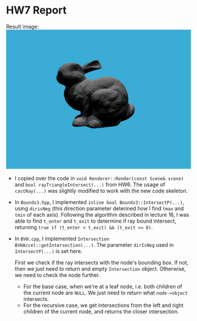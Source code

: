 # HW7 Report

Result image:\
![result](./out.png)

* I copied over the code in `void Renderer::Render(const Scene& scene)` and `bool rayTriangleIntersect(...)` from HW6. The usage of `castRay(...)` was slightly modified to work with the new code skeleton.

* In `Bounds3.hpp`, I implemented `inline bool Bounds3::IntersectP(...)`, using `dirisNeg` (this direction parameter deterined how I find `tmax` and `tmin` of each axis). Following the algorithm described in lecture 16, I was able to find `t_enter` and `t_exit` to determine if ray bound intersect, returning `true if (t_enter < t_exit) && (t_exit >= 0)`.

* In `BVH.cpp`, I implemented `Intersection BVHAccel::getIntersection(...)`. The parameter `dirIsNeg` used in `IntersectP(...)` is set here.
  
  First we check if the ray intersects with the node's bounding box. If not, then we just need to return and empty `Intersection` object. Otherwise, we need to check the node further.

  * For the base case, when we're at a leaf node, i.e. both children of the current node are `NULL`. We just need to return what `node->object` intersects.
  * For the recursive case, we get intersections from the left and right children of the current node, and returns the closer intersection.
